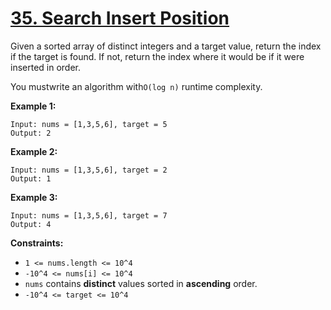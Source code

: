 # [35. Search Insert Position](https://leetcode.com/problems/search-insert-position/description/)

Given a sorted array of distinct integers and a target value, return the index if the target is found. If not, return the index where it would be if it were inserted in order.

You mustwrite an algorithm with`O(log n)` runtime complexity.

**Example 1:** 

```
Input: nums = [1,3,5,6], target = 5
Output: 2
```

**Example 2:** 

```
Input: nums = [1,3,5,6], target = 2
Output: 1
```

**Example 3:** 

```
Input: nums = [1,3,5,6], target = 7
Output: 4
```

**Constraints:** 

- `1 <= nums.length <= 10^4`
- `-10^4 <= nums[i] <= 10^4`
- `nums` contains **distinct**  values sorted in **ascending**  order.
- `-10^4 <= target <= 10^4`